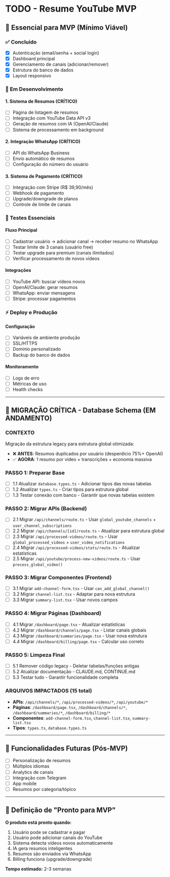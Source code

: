 # TODO - Resume YouTube MVP

## 🎯 Essencial para MVP (Mínimo Viável)

### ✅ Concluído
- [x] Autenticação (email/senha + social login)
- [x] Dashboard principal
- [x] Gerenciamento de canais (adicionar/remover)
- [x] Estrutura do banco de dados
- [x] Layout responsivo

### 🚧 Em Desenvolvimento

#### 1. **Sistema de Resumos** (CRÍTICO)
- [ ] Página de listagem de resumos
- [ ] Integração com YouTube Data API v3
- [ ] Geração de resumos com IA (OpenAI/Claude)
- [ ] Sistema de processamento em background

#### 2. **Integração WhatsApp** (CRÍTICO)
- [ ] API do WhatsApp Business
- [ ] Envio automático de resumos
- [ ] Configuração do número do usuário

#### 3. **Sistema de Pagamento** (CRÍTICO)
- [ ] Integração com Stripe (R$ 39,90/mês)
- [ ] Webhook de pagamento
- [ ] Upgrade/downgrade de planos
- [ ] Controle de limite de canais

### 🔧 Testes Essenciais

#### Fluxo Principal
- [ ] Cadastrar usuário → adicionar canal → receber resumo no WhatsApp
- [ ] Testar limite de 3 canais (usuário free)
- [ ] Testar upgrade para premium (canais ilimitados)
- [ ] Verificar processamento de novos vídeos

#### Integrações
- [ ] YouTube API: buscar vídeos novos
- [ ] OpenAI/Claude: gerar resumos
- [ ] WhatsApp: enviar mensagens
- [ ] Stripe: processar pagamentos

### ⚡ Deploy e Produção

#### Configuração
- [ ] Variáveis de ambiente produção
- [ ] SSL/HTTPS
- [ ] Domínio personalizado
- [ ] Backup do banco de dados

#### Monitoramento
- [ ] Logs de erro
- [ ] Métricas de uso
- [ ] Health checks

---

## 🔄 MIGRAÇÃO CRÍTICA - Database Schema (EM ANDAMENTO)

### **CONTEXTO**
Migração da estrutura legacy para estrutura global otimizada:
- ❌ **ANTES**: Resumos duplicados por usuário (desperdício 75%+ OpenAI)
- ✅ **AGORA**: 1 resumo por vídeo + transcrições + economia massiva

### **PASSO 1: Preparar Base**
- [ ] 1.1 Atualizar `database.types.ts` - Adicionar tipos das novas tabelas
- [ ] 1.2 Atualizar `types.ts` - Criar tipos para estrutura global
- [ ] 1.3 Testar conexão com banco - Garantir que novas tabelas existem

### **PASSO 2: Migrar APIs (Backend)**
- [ ] 2.1 Migrar `/api/channels/route.ts` - Usar `global_youtube_channels` + `user_channel_subscriptions`
- [ ] 2.2 Migrar `/api/channels/[id]/route.ts` - Atualizar para estrutura global
- [ ] 2.3 Migrar `/api/processed-videos/route.ts` - Usar `global_processed_videos` + `user_video_notifications`
- [ ] 2.4 Migrar `/api/processed-videos/stats/route.ts` - Atualizar estatísticas
- [ ] 2.5 Migrar `/api/youtube/process-new-videos/route.ts` - Usar `process_global_video()`

### **PASSO 3: Migrar Componentes (Frontend)**
- [ ] 3.1 Migrar `add-channel-form.tsx` - Usar `can_add_global_channel()`
- [ ] 3.2 Migrar `channel-list.tsx` - Adaptar para nova estrutura
- [ ] 3.3 Migrar `summary-list.tsx` - Usar novos campos

### **PASSO 4: Migrar Páginas (Dashboard)**
- [ ] 4.1 Migrar `/dashboard/page.tsx` - Atualizar estatísticas
- [ ] 4.2 Migrar `/dashboard/channels/page.tsx` - Listar canais globais
- [ ] 4.3 Migrar `/dashboard/summaries/page.tsx` - Usar nova estrutura
- [ ] 4.4 Migrar `/dashboard/billing/page.tsx` - Calcular uso correto

### **PASSO 5: Limpeza Final**
- [ ] 5.1 Remover código legacy - Deletar tabelas/funções antigas
- [ ] 5.2 Atualizar documentação - CLAUDE.md, CONTINUE.md
- [ ] 5.3 Testar tudo - Garantir funcionalidade completa

### **ARQUIVOS IMPACTADOS** (15 total)
- **APIs**: `/api/channels/*`, `/api/processed-videos/*`, `/api/youtube/*`
- **Páginas**: `/dashboard/page.tsx`, `/dashboard/channels/*`, `/dashboard/summaries/*`, `/dashboard/billing/*`
- **Componentes**: `add-channel-form.tsx`, `channel-list.tsx`, `summary-list.tsx`
- **Tipos**: `types.ts`, `database.types.ts`

---

## 📝 Funcionalidades Futuras (Pós-MVP)

- [ ] Personalização de resumos
- [ ] Múltiplos idiomas
- [ ] Analytics de canais
- [ ] Integração com Telegram
- [ ] App mobile
- [ ] Resumos por categoria/tópico

---

## 🎯 Definição de "Pronto para MVP"

**O produto está pronto quando:**
1. Usuário pode se cadastrar e pagar
2. Usuário pode adicionar canais do YouTube
3. Sistema detecta vídeos novos automaticamente
4. IA gera resumos inteligentes
5. Resumos são enviados via WhatsApp
6. Billing funciona (upgrade/downgrade)

**Tempo estimado:** 2-3 semanas